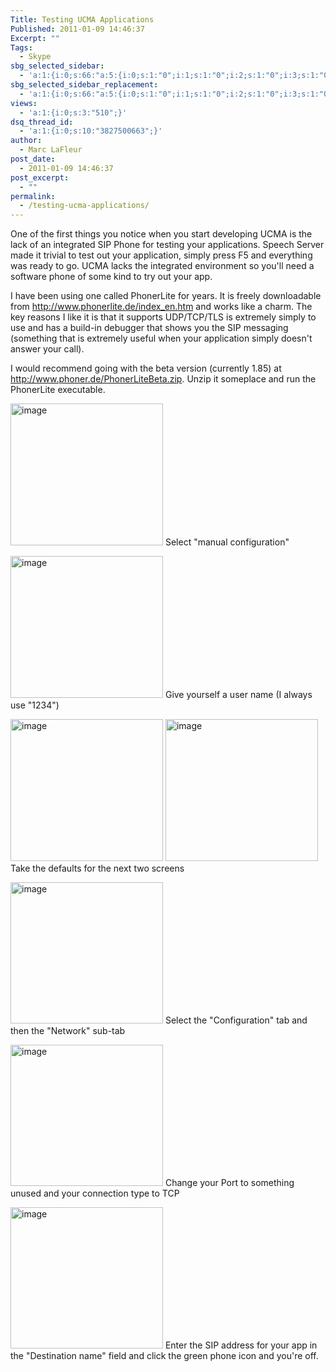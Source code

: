 ```yaml
---
Title: Testing UCMA Applications
Published: 2011-01-09 14:46:37
Excerpt: ""
Tags:
  - Skype
sbg_selected_sidebar:
  - 'a:1:{i:0;s:66:"a:5:{i:0;s:1:"0";i:1;s:1:"0";i:2;s:1:"0";i:3;s:1:"0";i:4;s:1:"0";}";}'
sbg_selected_sidebar_replacement:
  - 'a:1:{i:0;s:66:"a:5:{i:0;s:1:"0";i:1;s:1:"0";i:2;s:1:"0";i:3;s:1:"0";i:4;s:1:"0";}";}'
views:
  - 'a:1:{i:0;s:3:"510";}'
dsq_thread_id:
  - 'a:1:{i:0;s:10:"3827500663";}'
author:
  - Marc LaFleur
post_date:
  - 2011-01-09 14:46:37
post_excerpt:
  - ""
permalink:
  - /testing-ucma-applications/
---
```

One of the first things you notice when you start developing UCMA is the lack of an integrated SIP Phone for testing your applications. Speech Server made it trivial to test out your application, simply press F5 and everything was ready to go. UCMA lacks the integrated environment so you'll need a software phone of some kind to try out your app.

I have been using one called PhonerLite for years. It is freely downloadable from <a title="http://www.phonerlite.de/index_en.htm" href="http://www.phonerlite.de/index_en.htm">http://www.phonerlite.de/index_en.htm</a> and works like a charm. The key reasons I like it is that it supports UDP/TCP/TLS is extremely simply to use and has a build-in debugger that shows you the SIP messaging (something that is extremely useful when your application simply doesn't answer your call).

I would recommend going with the beta version (currently 1.85) at <a title="http://www.phoner.de/PhonerLiteBeta.zip" href="http://www.phoner.de/PhonerLiteBeta.zip">http://www.phoner.de/PhonerLiteBeta.zip</a>. Unzip it someplace and run the PhonerLite executable.

<a href="http://gotspeech.net/blogs/speakingfromtheedge/image_4F134C1B.png"><img style="background-image: none; margin: 0px; padding-left: 0px; padding-right: 0px; display: inline; padding-top: 0px; border-width: 0px;" title="image" src="http://gotspeech.net/blogs/speakingfromtheedge/image_thumb_41CCC308.png" border="0" alt="image" width="244" height="227" /></a>
Select "manual configuration"

<a href="http://gotspeech.net/blogs/speakingfromtheedge/image_603703F1.png"><img style="background-image: none; margin: 0px; padding-left: 0px; padding-right: 0px; display: inline; padding-top: 0px; border-width: 0px;" title="image" src="http://gotspeech.net/blogs/speakingfromtheedge/image_thumb_69AFC267.png" border="0" alt="image" width="244" height="227" /></a>
Give yourself a user name (I always use "1234")

<a href="http://gotspeech.net/blogs/speakingfromtheedge/image_56FAC8B0.png"><img style="background-image: none; margin: 0px; padding-left: 0px; padding-right: 0px; display: inline; padding-top: 0px; border-width: 0px;" title="image" src="http://gotspeech.net/blogs/speakingfromtheedge/image_thumb_54DDC9E7.png" border="0" alt="image" width="244" height="227" /></a>
<a href="http://gotspeech.net/blogs/speakingfromtheedge/image_4C79F490.png"><img style="background-image: none; margin: 0px; padding-left: 0px; padding-right: 0px; display: inline; padding-top: 0px; border-width: 0px;" title="image" src="http://gotspeech.net/blogs/speakingfromtheedge/image_thumb_5C398994.png" border="0" alt="image" width="244" height="227" /></a>
Take the defaults for the next two screens

<a href="http://gotspeech.net/blogs/speakingfromtheedge/image_2F4426B9.png"><img style="background-image: none; margin: 0px; padding-left: 0px; padding-right: 0px; display: inline; padding-top: 0px; border-width: 0px;" title="image" src="http://gotspeech.net/blogs/speakingfromtheedge/image_thumb_2D2727F0.png" border="0" alt="image" width="244" height="226" /></a>
Select the "Configuration" tab and then the "Network" sub-tab

<a href="http://gotspeech.net/blogs/speakingfromtheedge/image_64210629.png"><img style="background-image: none; margin: 0px; padding-left: 0px; padding-right: 0px; display: inline; padding-top: 0px; border-width: 0px;" title="image" src="http://gotspeech.net/blogs/speakingfromtheedge/image_thumb_372BA34E.png" border="0" alt="image" width="244" height="226" /></a>
Change your Port to something unused and your connection type to TCP

<a href="http://gotspeech.net/blogs/speakingfromtheedge/image_47C39E3C.png"><img style="background-image: none; margin: 0px; padding-left: 0px; padding-right: 0px; display: inline; padding-top: 0px; border-width: 0px;" title="image" src="http://gotspeech.net/blogs/speakingfromtheedge/image_thumb_78E2D8DC.png" border="0" alt="image" width="244" height="226" /></a>
Enter the SIP address for your app in the "Destination name" field and click the green phone icon and you're off.

<img src="http://gotspeech.net/aggbug.aspx?PostID=11182" alt="" width="1" height="1" />